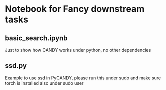 # Notebook for Fancy downstream tasks

## basic_search.ipynb

Just to show how CANDY works under python, no other dependencies

## ssd.py

Example to use ssd in PyCANDY, please run this under sudo and make sure torch is installed also under sudo user

